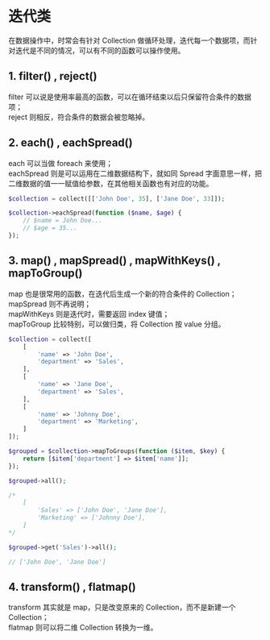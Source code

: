 # 迭代类
在数据操作中，时常会有针对 Collection 做循环处理，迭代每一个数据项，而针对迭代是不同的情况，可以有不同的函数可以操作使用。

## 1. filter() , reject()
filter 可以说是使用率最高的函数，可以在循环结束以后只保留符合条件的数据项；   
reject 则相反，符合条件的数据会被忽略掉。

## 2. each() , eachSpread()
each 可以当做 foreach 来使用；   
eachSpread 则是可以运用在二维数据结构下，就如同 Spread 字面意思一样，把二维数据的值一一赋值给参数，在其他相关函数也有对应的功能。
```php
$collection = collect([['John Doe', 35], ['Jane Doe', 33]]);

$collection->eachSpread(function ($name, $age) {
    // $name = John Doe...
    // $age = 35...
});
```

## 3. map() , mapSpread() , mapWithKeys() , mapToGroup()
map 也是很常用的函数，在迭代后生成一个新的符合条件的 Collection；   
mapSpread 则不再说明；  
mapWithKeys 则是迭代时，需要返回 index 键值；   
mapToGroup 比较特别，可以做归类，将 Collection 按 value 分组。
```php
$collection = collect([
    [
        'name' => 'John Doe',
        'department' => 'Sales',
    ],
    [
        'name' => 'Jane Doe',
        'department' => 'Sales',
    ],
    [
        'name' => 'Johnny Doe',
        'department' => 'Marketing',
    ]
]);

$grouped = $collection->mapToGroups(function ($item, $key) {
    return [$item['department'] => $item['name']];
});

$grouped->all();

/*
    [
        'Sales' => ['John Doe', 'Jane Doe'],
        'Marketing' => ['Johnny Doe'],
    ]
*/

$grouped->get('Sales')->all();

// ['John Doe', 'Jane Doe']
```

## 4. transform() , flatmap()
transform 其实就是 map，只是改变原来的 Collection，而不是新建一个 Collection；   
flatmap 则可以将二维 Collection 转换为一维。


